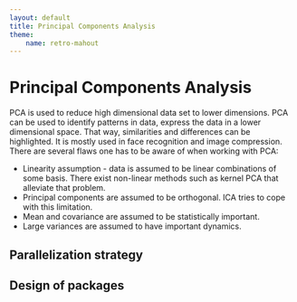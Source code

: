 ```yaml
---
layout: default
title: Principal Components Analysis
theme:
    name: retro-mahout
---
```


<a name="PrincipalComponentsAnalysis-PrincipalComponentsAnalysis"></a>
# Principal Components Analysis

PCA is used to reduce high dimensional data set to lower dimensions. PCA
can be used to identify patterns in data, express the data in a lower
dimensional space. That way, similarities and differences can be
highlighted. It is mostly used in face recognition and image compression.
There are several flaws one has to be aware of when working with PCA:

* Linearity assumption - data is assumed to be linear combinations of some
basis. There exist non-linear methods such as kernel PCA that alleviate
that problem.
* Principal components are assumed to be orthogonal. ICA tries to cope with
this limitation.
* Mean and covariance are assumed to be statistically important.
* Large variances are assumed to have important dynamics.

<a name="PrincipalComponentsAnalysis-Parallelizationstrategy"></a>
## Parallelization strategy

<a name="PrincipalComponentsAnalysis-Designofpackages"></a>
## Design of packages
